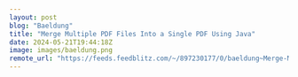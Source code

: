 ```yaml
---
layout: post
blog: "Baeldung"
title: "Merge Multiple PDF Files Into a Single PDF Using Java"
date: 2024-05-21T19:44:18Z
image: images/baeldung.png
remote_url: "https://feeds.feedblitz.com/~/897230177/0/baeldung~Merge-Multiple-PDF-Files-Into-a-Single-PDF-Using-Java"
---
```

